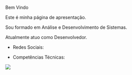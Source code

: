 Bem Vindo

Este é minha página de apresentação.

Sou formado em Análise e Desenvolvimento de Sistemas.

Atualmente atuo como Desenvolvedor.

- Redes Sociais: 

- Competências Técnicas:  

<a href="https://github.com/FsnRorschach" alt="github" target="_blank">

<img src="https://img.shields.io/badge/GitHub-000000?&style=flat-square&logo=GitHub&logoColor=white">

</a>
